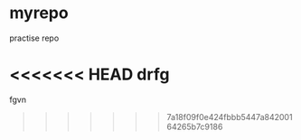 # myrepo
practise repo

<<<<<<< HEAD
drfg
=======
fgvn
>>>>>>> 7a18f09f0e424fbbb5447a84200164265b7c9186

